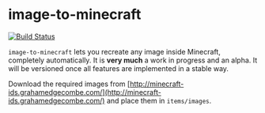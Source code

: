 # image-to-minecraft

[![Build Status](https://travis-ci.org/bvanrijn/image-to-mc.svg?branch=master)](https://travis-ci.org/bvanrijn/image-to-mc)

`image-to-minecraft` lets you recreate any image inside Minecraft, completely automatically.
It is **very much** a work in progress and an alpha. It will be versioned once all features are implemented in a stable way.

Download the required images from [http://minecraft-ids.grahamedgecombe.com/](http://minecraft-ids.grahamedgecombe.com/) and place them in `items/images`.